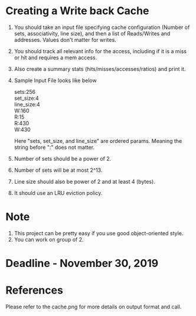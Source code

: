 # Creating a Write back Cache

1. You should take an input file specifying cache configuration (Number of sets, associativity, line size), and then a list of Reads/Writes and addresses. 
Values don't matter for writes. 

2. You should track all relevant info for the access, including if it is a miss or hit and requires a mem access. 

3. Also create a summary stats (hits/misses/accesses/ratios) and print it. 

4. Sample Input File looks like below

    sets:256\
    set_size:4\
    line_size:4\
    W:160\
    R:15\
    R:430\
    W:430

    Here "sets, set_size, and line_size" are ordered params. Meaning the string before ":" does not matter.

5. Number of sets should be a power of 2. 

6. Number of sets will be at most 2^13.

7. Line size should also be power of 2 and at least 4 (bytes).

8. It should use an LRU eviction policy.


# Note
1. This project can be pretty easy if you use good object-oriented style.
2. You can work on group of 2.

# Deadline - November 30, 2019

# References
Please refer to the cache.png for more details on output format and call.
